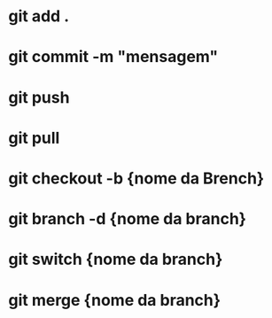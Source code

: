 # git add .
# git commit -m "mensagem" 
# git push
# git pull

# git checkout -b {nome da Brench}
# git branch -d {nome da branch}
# git switch {nome da branch}
# git merge {nome da branch}